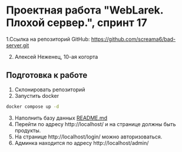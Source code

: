 # Проектная работа "WebLarek. Плохой сервер.", спринт 17

1.Ссылка на репозиторий GitHub: https://github.com/screama6/bad-server.git<br/>

2. Алексей Неженец, 10-ая когорта <br/>

## Подготовка к работе
1. Склонировать репозиторий
2. Запустить docker
```bash
docker compose up -d
```
3. Наполнить базу данных
[README.md](.dump%2FREADME.md)
4. Перейти по адресу http://localhost/ и на странице должны быть продукты.
5. На странице http://localhost/login/ можно авторизоваться.
6. Админка находится по адресу http://localhost/admin/

